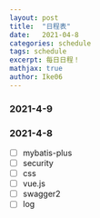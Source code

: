 ```yaml
---
layout: post
title:  "日程表"
date:   2021-04-8
categories: schedule
tags: schedule
excerpt: 每日日程！
mathjax: true
author: Ike06
---
```


### 2021-4-9


### 2021-4-8
*[ ] mybatis-plus
*[ ] security
*[ ] css
*[ ] vue.js
*[ ] swagger2
*[ ] log 